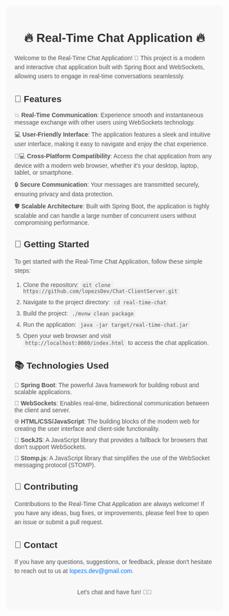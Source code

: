 <div style="background-color: #f8f8f8; border-radius: 10px; padding: 20px; font-family: Arial, sans-serif;">
  <h1 style="color: #333; text-align: center;">🔥 Real-Time Chat Application 🔥</h1>
  <p style="color: #555; line-height: 1.5;">Welcome to the Real-Time Chat Application! 💬 This project is a modern and interactive chat application built with Spring Boot and WebSockets, allowing users to engage in real-time conversations seamlessly.</p>

  <h2 style="color: #333; margin-top: 30px;">🌟 Features</h2>
  <ul style="color: #555; list-style-type: none; padding-left: 0;">
    <li style="margin-bottom: 10px;">💥 <strong>Real-Time Communication</strong>: Experience smooth and instantaneous message exchange with other users using WebSockets technology.</li>
    <li style="margin-bottom: 10px;">💻 <strong>User-Friendly Interface</strong>: The application features a sleek and intuitive user interface, making it easy to navigate and enjoy the chat experience.</li>
    <li style="margin-bottom: 10px;">📱💻 <strong>Cross-Platform Compatibility</strong>: Access the chat application from any device with a modern web browser, whether it's your desktop, laptop, tablet, or smartphone.</li>
    <li style="margin-bottom: 10px;">🔒 <strong>Secure Communication</strong>: Your messages are transmitted securely, ensuring privacy and data protection.</li>
    <li style="margin-bottom: 10px;">🛡️ <strong>Scalable Architecture</strong>: Built with Spring Boot, the application is highly scalable and can handle a large number of concurrent users without compromising performance.</li>
  </ul>

  <h2 style="color: #333; margin-top: 30px;">🚀 Getting Started</h2>
  <p style="color: #555; line-height: 1.5;">To get started with the Real-Time Chat Application, follow these simple steps:</p>
  <ol style="color: #555; padding-left: 20px;">
    <li style="margin-bottom: 10px;">Clone the repository: <code style="background-color: #f0f0f0; padding: 2px 5px; border-radius: 3px;">git clone https://github.com/lopezsDev/Chat-ClientServer.git</code></li>
    <li style="margin-bottom: 10px;">Navigate to the project directory: <code style="background-color: #f0f0f0; padding: 2px 5px; border-radius: 3px;">cd real-time-chat</code></li>
    <li style="margin-bottom: 10px;">Build the project: <code style="background-color: #f0f0f0; padding: 2px 5px; border-radius: 3px;">./mvnw clean package</code></li>
    <li style="margin-bottom: 10px;">Run the application: <code style="background-color: #f0f0f0; padding: 2px 5px; border-radius: 3px;">java -jar target/real-time-chat.jar</code></li>
    <li style="margin-bottom: 10px;">Open your web browser and visit <code style="background-color: #f0f0f0; padding: 2px 5px; border-radius: 3px;">http://localhost:8080/index.html</code> to access the chat application.</li>
  </ol>

  <h2 style="color: #333; margin-top: 30px;">📚 Technologies Used</h2>
  <ul style="color: #555; list-style-type: none; padding-left: 0;">
    <li style="margin-bottom: 10px;">🍃 <strong>Spring Boot</strong>: The powerful Java framework for building robust and scalable applications.</li>
    <li style="margin-bottom: 10px;">🔌 <strong>WebSockets</strong>: Enables real-time, bidirectional communication between the client and server.</li>
    <li style="margin-bottom: 10px;">🌐 <strong>HTML/CSS/JavaScript</strong>: The building blocks of the modern web for creating the user interface and client-side functionality.</li>
    <li style="margin-bottom: 10px;">🔑 <strong>SockJS</strong>: A JavaScript library that provides a fallback for browsers that don't support WebSockets.</li>
    <li style="margin-bottom: 10px;">📡 <strong>Stomp.js</strong>: A JavaScript library that simplifies the use of the WebSocket messaging protocol (STOMP).</li>
  </ul>

  <h2 style="color: #333; margin-top: 30px;">🤝 Contributing</h2>
  <p style="color: #555; line-height: 1.5;">Contributions to the Real-Time Chat Application are always welcome! If you have any ideas, bug fixes, or improvements, please feel free to open an issue or submit a pull request.</p>

  <h2 style="color: #333; margin-top: 30px;">📧 Contact</h2>
  <p style="color: #555; line-height: 1.5;">If you have any questions, suggestions, or feedback, please don't hesitate to reach out to us at <a href="lopezs.dev@gmail.com" style="color: #007bff; text-decoration: none;">lopezs.dev@gmail.com</a>.</p>

  <p style="color: #555; text-align: center; margin-top: 30px;">Let's chat and have fun! 🎉🎉</p>
</div>
